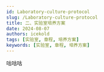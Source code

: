 ```yaml
---
id: Laboratory-culture-protocol
slug: /Laboratory-culture-protocol
title: 二、实验室培养方案
date: 2024-08-07
authors: icekold
tags: [实验室, 章程, 培养方案]
keywords: [实验室, 章程, 培养方案]
---
```

咕咕咕